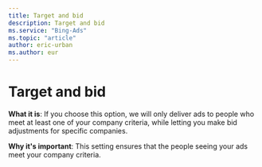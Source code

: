 ```yaml
---
title: Target and bid
description: Target and bid
ms.service: "Bing-Ads"
ms.topic: "article"
author: eric-urban
ms.author: eur
---
```


# Target and bid

**What it is**: If you choose this option, we will only deliver ads to people who meet at least one of your company criteria, while letting you make bid adjustments for specific companies.

**Why it's important**: This setting ensures that the people seeing your ads meet your company criteria.


